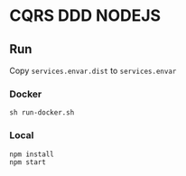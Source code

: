# CQRS DDD NODEJS

## Run

Copy `services.envar.dist` to `services.envar`

### Docker

```
sh run-docker.sh
```

### Local

```
npm install
npm start
```
